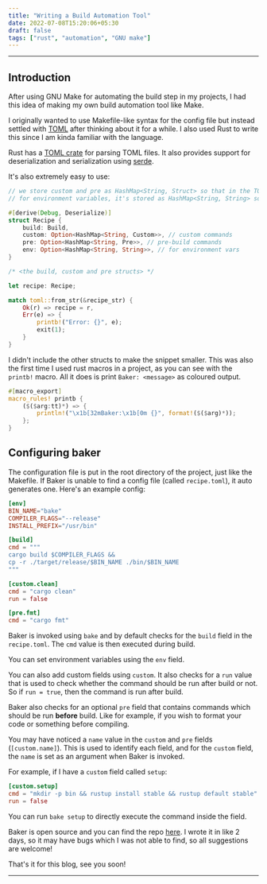 ```yaml
---
title: "Writing a Build Automation Tool"
date: 2022-07-08T15:20:06+05:30
draft: false
tags: ["rust", "automation", "GNU make"]
---
```


---

## Introduction

After using GNU Make for automating the build step in my projects, I had this idea of making my own build automation tool like Make.

I originally wanted to use Makefile-like syntax for the config file but instead settled with [TOML](https://toml.io) after thinking about it for a while.
I also used Rust to write this since I am kinda familiar with the language.

Rust has a [TOML crate](https://docs.rs/toml/latest/toml/) for parsing TOML files.
It also provides support for deserialization and serialization using [serde](https://docs.rs/serde/latest/serde/).

It's also extremely easy to use:

```rust
// we store custom and pre as HashMap<String, Struct> so that in the TOML file we can use dynamic table names.
// for environment variables, it's stored as HashMap<String, String> so we can specify as many env vars as we like.

#[derive(Debug, Deserialize)]
struct Recipe {
    build: Build,
    custom: Option<HashMap<String, Custom>>, // custom commands
    pre: Option<HashMap<String, Pre>>, // pre-build commands
    env: Option<HashMap<String, String>>, // for environment vars
}

/* <the build, custom and pre structs> */

let recipe: Recipe;

match toml::from_str(&recipe_str) {
    Ok(r) => recipe = r,
    Err(e) => {
        printb!("Error: {}", e);
        exit(1);
    }
}
```

I didn't include the other structs to make the snippet smaller. This was also the first time I used rust macros in a project, as you can see with the `printb!` macro. All it does is print
`Baker: <message>` as coloured output.

```rust
#[macro_export]
macro_rules! printb {
    ($($arg:tt)*) => {
        println!("\x1b[32mBaker:\x1b[0m {}", format!($($arg)*));
    };
}
```

## Configuring baker

The configuration file is put in the root directory of the project, just like the Makefile.
If Baker is unable to find a config file (called `recipe.toml`), it auto generates one.
Here's an example config:

```toml
[env]
BIN_NAME="bake"
COMPILER_FLAGS="--release"
INSTALL_PREFIX="/usr/bin"

[build]
cmd = """
cargo build $COMPILER_FLAGS &&
cp -r ./target/release/$BIN_NAME ./bin/$BIN_NAME
"""

[custom.clean]
cmd = "cargo clean"
run = false

[pre.fmt]
cmd = "cargo fmt"
```

Baker is invoked using `bake` and by default checks for the `build` field in the `recipe.toml`.
The `cmd` value is then executed during build.

You can set environment variables using the `env` field.

You can also add custom fields using `custom`. It also checks for a `run` value that is used to check whether the command should be run
after build or not. So if `run = true`, then the command is run after build.

Baker also checks for an optional `pre` field that contains commands which should be run **before** build. Like for example, if you wish to
format your code or something before compiling.

You may have noticed a `name` value in the `custom` and `pre` fields (`[custom.name]`). This is used to identify each field, and for the `custom` field,
the `name` is set as an argument when Baker is invoked.

For example, if I have a `custom` field called `setup`:

```toml
[custom.setup]
cmd = "mkdir -p bin && rustup install stable && rustup default stable"
run = false
```

You can run `bake setup` to directly execute the command inside the field.

Baker is open source and you can find the repo [here](https://github.com/rv178/baker).
I wrote it in like 2 days, so it may have bugs which I was not able to find, so all suggestions are welcome!

That's it for this blog, see you soon!

---
